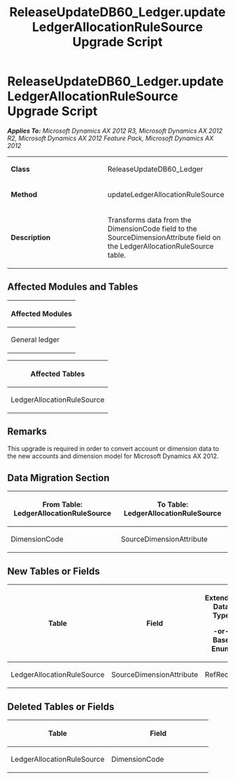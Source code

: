 ﻿---
title: ReleaseUpdateDB60_Ledger.updateLedgerAllocationRuleSource Upgrade Script
TOCTitle: ReleaseUpdateDB60_Ledger.updateLedgerAllocationRuleSource Upgrade Script
ms:assetid: aceb543a-60f5-caee-94e5-4c1006085073
ms:mtpsurl: https://msdn.microsoft.com/en-us/library/JJ686513(v=AX.60)
ms:contentKeyID: 49710468
ms.date: 05/18/2015
mtps_version: v=AX.60
---

# ReleaseUpdateDB60\_Ledger.updateLedgerAllocationRuleSource Upgrade Script 


_**Applies To:** Microsoft Dynamics AX 2012 R3, Microsoft Dynamics AX 2012 R2, Microsoft Dynamics AX 2012 Feature Pack, Microsoft Dynamics AX 2012_

<table>
<colgroup>
<col style="width: 50%" />
<col style="width: 50%" />
</colgroup>
<tbody>
<tr class="odd">
<td><p><strong>Class</strong></p></td>
<td><p>ReleaseUpdateDB60_Ledger</p></td>
</tr>
<tr class="even">
<td><p><strong>Method</strong></p></td>
<td><p>updateLedgerAllocationRuleSource</p></td>
</tr>
<tr class="odd">
<td><p><strong>Description</strong></p></td>
<td><p>Transforms data from the DimensionCode field to the SourceDimensionAttribute field on the LedgerAllocationRuleSource table.</p></td>
</tr>
</tbody>
</table>


## Affected Modules and Tables

<table>
<colgroup>
<col style="width: 100%" />
</colgroup>
<thead>
<tr class="header">
<th><p>Affected Modules</p></th>
</tr>
</thead>
<tbody>
<tr class="odd">
<td><p>General ledger</p></td>
</tr>
</tbody>
</table>


<table>
<colgroup>
<col style="width: 100%" />
</colgroup>
<thead>
<tr class="header">
<th><p>Affected Tables</p></th>
</tr>
</thead>
<tbody>
<tr class="odd">
<td><p>LedgerAllocationRuleSource</p></td>
</tr>
</tbody>
</table>


## Remarks

This upgrade is required in order to convert account or dimension data to the new accounts and dimension model for Microsoft Dynamics AX 2012.

## Data Migration Section

<table>
<colgroup>
<col style="width: 50%" />
<col style="width: 50%" />
</colgroup>
<thead>
<tr class="header">
<th><p>From Table: LedgerAllocationRuleSource</p></th>
<th><p>To Table: LedgerAllocationRuleSource</p></th>
</tr>
</thead>
<tbody>
<tr class="odd">
<td><p>DimensionCode</p></td>
<td><p>SourceDimensionAttribute</p></td>
</tr>
</tbody>
</table>


## New Tables or Fields

<table>
<colgroup>
<col style="width: 33%" />
<col style="width: 33%" />
<col style="width: 33%" />
</colgroup>
<thead>
<tr class="header">
<th><p>Table</p></th>
<th><p>Field</p></th>
<th><p>Extended Data Type</p>
<p>-or- Base Enum</p></th>
</tr>
</thead>
<tbody>
<tr class="odd">
<td><p>LedgerAllocationRuleSource</p></td>
<td><p>SourceDimensionAttribute</p></td>
<td><p>RefRecId</p></td>
</tr>
</tbody>
</table>


## Deleted Tables or Fields

<table>
<colgroup>
<col style="width: 50%" />
<col style="width: 50%" />
</colgroup>
<thead>
<tr class="header">
<th><p>Table</p></th>
<th><p>Field</p></th>
</tr>
</thead>
<tbody>
<tr class="odd">
<td><p>LedgerAllocationRuleSource</p></td>
<td><p>DimensionCode</p></td>
</tr>
</tbody>
</table>

  


